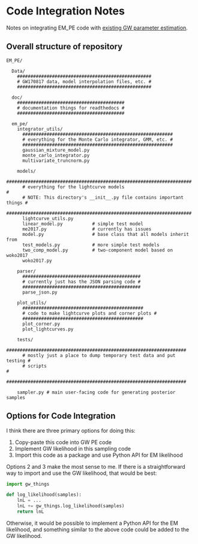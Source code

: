 # Code Integration Notes

Notes on integrating EM_PE code with [existing GW parameter estimation](https://github.com/oshaughn/research-projects-RIT/blob/temp-RIT-Tides-port_master-GPUIntegration/MonteCarloMarginalizeCode/Code/integrate_likelihood_extrinsic_batchmode).

## Overall structure of repository

```
EM_PE/

  Data/
    ##################################################
    # GW170817 data, model interpolation files, etc. #
    ##################################################

  doc/
    ########################################
    # documentation things for readthedocs #
    ########################################

  em_pe/
    integrator_utils/
      ########################################################
      # everything for the Monte Carlo integrator, GMM, etc. #
      ########################################################
      gaussian_mixture_model.py
      monte_carlo_integrator.py
      multivariate_truncnorm.py

    models/
      #####################################################################
      # everything for the lightcurve models                              #
      # NOTE: This directory's __init__.py file contains important things #
      #####################################################################
      lightcurve_utils.py
      linear_model.py           # simple test model
      me2017.py                 # currently has issues
      model.py                  # base class that all models inherit from
      test_models.py            # more simple test models
      two_comp_model.py         # two-component model based on woko2017
      woko2017.py

    parser/
      ############################################
      # currently just has the JSON parsing code #
      ############################################
      parse_json.py

    plot_utils/
      #############################################
      # code to make lightcurve plots and corner plots #
      #############################################
      plot_corner.py
      plot_lightcurves.py

    tests/
      ###################################################################
      # mostly just a place to dump temporary test data and put testing #
      # scripts                                                         #
      ###################################################################

    sampler.py # main user-facing code for generating posterior samples

```

## Options for Code Integration

I think there are three primary options for doing this:

1. Copy-paste this code into GW PE code
2. Implement GW likelihood in this sampling code
3. Import this code as a package and use Python API for EM likelihood

Options 2 and 3 make the most sense to me. If there is a straightforward way to
import and use the GW likelihood, that would be best:

```python
import gw_things

def log_likelihood(samples):
    lnL = ...
    lnL += gw_things.log_likelihood(samples)
    return lnL
```

Otherwise, it would be possible to implement a Python API for the EM likelihood,
and something similar to the above code could be added to the GW likelihood.
